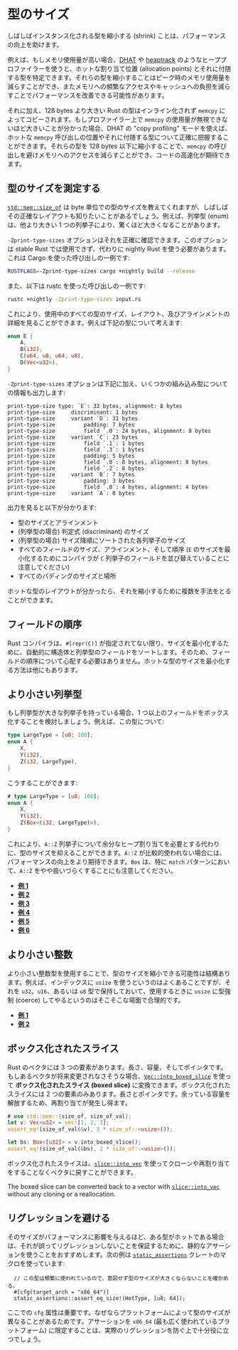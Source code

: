 <!-- commit: https://github.com/nnethercote/perf-book/commit/7cdbb476e0c1b40db89f394a40caafe65688933e -->

# 型のサイズ

しばしばインスタンス化される型を縮小する (shrink) ことは、パフォーマンスの向上を助けます。

例えば、もしメモリ使用量が高い場合、[DHAT] や [heaptrack] のようなヒーププロファイラーを使うと、ホットな割り当て位置 (allocation points) とそれに付随する型を特定できます。それらの型を縮小することはピーク時のメモリ使用量を減らすことができ、またメモリへの頻繁なアクセスやキャッシュへの負担を減らすことでパフォーマンスを改善できる可能性があります。

[dhat]: https://www.valgrind.org/docs/manual/dh-manual.html
[heaptrack]: https://github.com/KDE/heaptrack

それに加え、128 bytes より大きい Rust の型はインライン化されず `memcpy` によってコピーされます。もしプロファイラー上で `memcpy` の使用量が無視できないほど大きいことが分かった場合、DHAT の "copy profiling" モードを使えば、ホットな `memcpy` 呼び出しの位置やそれに付随する型について正確に把握することができます。それらの型を 128 bytes 以下に縮小することで、`memcpy` の呼び出しを避けメモリへのアクセスを減らすことができ、コードの高速化が期待できます。

## 型のサイズを測定する

[`std::mem::size_of`] は byte 単位での型のサイズを教えてくれますが、しばしばその正確なレイアウトも知りたいことがあるでしょう。例えば、列挙型 (enum) は、他より大きい 1 つの列挙子により、驚くほど大きくなることがあります。

[`std::mem::size_of`]: https://doc.rust-lang.org/std/mem/fn.size_of.html

`-Zprint-type-sizes` オプションはそれを正確に確認できます。このオプションは stable Rust では使用できず、代わりに nightly Rust を使う必要があります。これは Cargo を使った呼び出しの一例です:

```bash
RUSTFLAGS=-Zprint-type-sizes cargo +nightly build --release
```

また、以下は rustc を使った呼び出しの一例です:

```bash
rustc +nightly -Zprint-type-sizes input.rs
```

これにより、使用中のすべての型のサイズ、レイアウト、及びアラインメントの詳細を見ることができます。例えば下記の型について考えます:

```rust
enum E {
    A,
    B(i32),
    C(u64, u8, u64, u8),
    D(Vec<u32>),
}
```

`-Zprint-type-sizes` オプションは下記に加え、いくつかの組み込み型についての情報も出力します:

```text
print-type-size type: `E`: 32 bytes, alignment: 8 bytes
print-type-size     discriminant: 1 bytes
print-type-size     variant `D`: 31 bytes
print-type-size         padding: 7 bytes
print-type-size         field `.0`: 24 bytes, alignment: 8 bytes
print-type-size     variant `C`: 23 bytes
print-type-size         field `.1`: 1 bytes
print-type-size         field `.3`: 1 bytes
print-type-size         padding: 5 bytes
print-type-size         field `.0`: 8 bytes, alignment: 8 bytes
print-type-size         field `.2`: 8 bytes
print-type-size     variant `B`: 7 bytes
print-type-size         padding: 3 bytes
print-type-size         field `.0`: 4 bytes, alignment: 4 bytes
print-type-size     variant `A`: 0 bytes
```

出力を見ると以下が分かります:

- 型のサイズとアラインメント
- (列挙型の場合) 判定式 (discriminant) のサイズ
- (列挙型の場合) サイズ降順にソートされた各列挙子のサイズ
- すべてのフィールドのサイズ、アラインメント、そして順序 (`E` のサイズを最小化するためにコンパイラが `C` 列挙子のフィールドを並び替えていることに注意してください)
- すべてのパディングのサイズと場所

ホットな型のレイアウトが分かったら、それを縮小するために複数を手法をとることができます。

## フィールドの順序

Rust コンパイラは、`#[repr(C)]` が指定されてない限り、サイズを最小化するために、自動的に構造体と列挙型のフィールドをソートします。そのため、フィールドの順序について心配する必要はありません。ホットな型のサイズを最小化する方法は他にもあります。

## より小さい列挙型

もし列挙型が大きな列挙子を持っている場合、1 つ以上のフィールドをボックス化することを検討しましょう。例えば、この型について:

```rust
type LargeType = [u8; 100];
enum A {
    X,
    Y(i32),
    Z(i32, LargeType),
}
```

こうすることができます:

```rust
# type LargeType = [u8; 100];
enum A {
    X,
    Y(i32),
    Z(Box<(i32, LargeType)>),
}
```

これにより、`A::Z` 列挙子について余分なヒープ割り当てを必要とする代わりに、型のサイズを抑えることができます。`A::Z` が比較的使われない場合には、パフォーマンスの向上をより期待できます。`Box` は、特に `match` パターンにおいて、`A::Z` をやや扱いづらくすることにも注意してください。

- [**例 1**](https://github.com/rust-lang/rust/pull/37445/commits/a920e355ea837a950b484b5791051337cd371f5d)
- [**例 2**](https://github.com/rust-lang/rust/pull/55346/commits/38d9277a77e982e49df07725b62b21c423b6428e)
- [**例 3**](https://github.com/rust-lang/rust/pull/64302/commits/b972ac818c98373b6d045956b049dc34932c41be)
- [**例 4**](https://github.com/rust-lang/rust/pull/64374/commits/2fcd870711ce267c79408ec631f7eba8e0afcdf6)
- [**例 5**](https://github.com/rust-lang/rust/pull/64394/commits/7f0637da5144c7435e88ea3805021882f077d50c)
- [**例 6**](https://github.com/rust-lang/rust/pull/71942/commits/27ae2f0d60d9201133e1f9ec7a04c05c8e55e665)

## より小さい整数

より小さい整数型を使用することで、型のサイズを縮小できる可能性は結構あります。例えば、インデックスに `usize` を使うというのはよくあることですが、それを `u32`、`u16`、あるいは `u8` 型で保持しておいて、使用するときに `usize` に型強制 (coerce) してやるというのはそこそこな場面で合理的です。

- [**例 1**](https://github.com/rust-lang/rust/pull/49993/commits/4d34bfd00a57f8a8bdb60ec3f908c5d4256f8a9a)
- [**例 2**](https://github.com/rust-lang/rust/pull/50981/commits/8d0fad5d3832c6c1f14542ea0be038274e454524)

## ボックス化されたスライス

Rust のベクタには 3 つの要素があります。長さ、容量、そしてポインタです。もしあるベクタが将来変更されなさそうな場合、[`Vec::into_boxed_slice`] を使って **ボックス化されたスライス (boxed slice)** に変換できます。ボックス化されたスライスには 2 つの要素のみあります。長さとポインタです。余っている容量を解放するため、再割り当てが発生し得ます。

```rust
# use std::mem::{size_of, size_of_val};
let v: Vec<u32> = vec![1, 2, 3];
assert_eq!(size_of_val(&v), 3 * size_of::<usize>());

let bs: Box<[u32]> = v.into_boxed_slice();
assert_eq!(size_of_val(&bs), 2 * size_of::<usize>());
```

ボックス化されたスライスは、[`slice::into_vec`] を使ってクローンや再割り当てをすることなくベクタに戻すことができます。

The boxed slice can be converted back to a vector with [`slice::into_vec`]
without any cloning or a reallocation.

[`vec::into_boxed_slice`]: https://doc.rust-lang.org/std/vec/struct.Vec.html#method.into_boxed_slice
[`slice::into_vec`]: https://doc.rust-lang.org/std/primitive.slice.html#method.into_vec

## リグレッションを避ける

そのサイズがパフォーマンスに影響を与えるほど、ある型がホットである場合は、それが誤ってリグレッションしないことを保証するために、静的なアサーションを使うことをおすすめします。次の例は [`static_assertions`] クレートのマクロを使っています:

```rust,ignore
  // この型は頻繁に使われているので、意図せず型のサイズが大きくならないことを確かめる。
  #[cfg(target_arch = "x86_64")]
  static_assertions::assert_eq_size!(HotType, [u8; 64]);
```

ここでの `cfg` 属性は重要です。なぜならプラットフォームによって型のサイズが異なることがあるためです。アサーションを `x86_64` (最も広く使われているプラットフォーム) に限定することは、実際のリグレッションを防ぐ上で十分役に立つでしょう。

[`static_assertions`]: https://crates.io/crates/static_assertions
